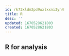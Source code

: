 ```yaml
---
id: rk73xldm2pd9wxlxxni3yn4
title: R
desc: ''
updated: 1670528621803
created: 1670528621803
---
```


## R for analysis
